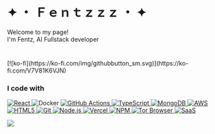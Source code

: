 <h1>✦ ・ Ｆｅｎｔｚｚｚ ・ ✦</h1>

<p>Welcome to my page! </br> I'm Fentz, AI Fullstack developer </p>

<h1></h1>
[![ko-fi](https://ko-fi.com/img/githubbutton_sm.svg)](https://ko-fi.com/V7V81K6VJN)
<h3>I code with</h3>
<p>
    <a href="https://react.dev/">
      <img alt="React" src="https://img.shields.io/badge/React-61DAFB?style=for-the-badge&logo=react&logoColor=white" />
    </a>
    <img alt="Docker" src="https://img.shields.io/badge/Docker-2496ED?style=for-the-badge&logo=docker&logoColor=white" />
    <a href="https://github.com/features/actions">
      <img alt="GitHub Actions" src="https://img.shields.io/badge/GitHub_Actions-2088FF?style=for-the-badge&logo=github-actions&logoColor=white" />
    </a>
    <a href="https://www.typescriptlang.org/">
    <img alt="TypeScript" src="https://img.shields.io/badge/TypeScript-3178C6?style=for-the-badge&logo=typescript&logoColor=white" />
    </a>
    <a href="https://www.mongodb.com/">
    <img alt="MongoDB" src="https://img.shields.io/badge/MongoDB-47A248?style=for-the-badge&logo=mongodb&logoColor=white" />
    </a>
    <a href="https://aws.amazon.com/">
    <img alt="AWS" src="https://img.shields.io/badge/AWS-FF9900?style=for-the-badge&logo=amazon-aws&logoColor=white" />
    </a>
    <a href="https://html5up.net/">
    <img alt="HTML5" src="https://img.shields.io/badge/HTML5-E34F26?style=for-the-badge&logo=html5&logoColor=white" />
    </a>
    <a href="https://git-scm.com/">
    <img alt="Git" src="https://img.shields.io/badge/Git-F05032?style=for-the-badge&logo=git&logoColor=white" />
    </a>
    <a href="https://nodejs.org/en">
    <img alt="Node.js" src="https://img.shields.io/badge/Node.js-339933?style=for-the-badge&logo=node.js&logoColor=white" />
    </a>
    <a href="https://vercel.com">
    <img alt="Vercel" src="https://img.shields.io/badge/Vercel-000000?style=for-the-badge&logo=vercel&logoColor=white" />
    </a>
    <a href="https://www.npmjs.com/">
    <img alt="NPM" src="https://img.shields.io/badge/NPM-CB3837?style=for-the-badge&logo=npm&logoColor=white" />
    </a>
    <a href="https://www.torproject.org/">
    <img alt="Tor Browser" src="https://img.shields.io/badge/Tor_Browser-7E4798?style=for-the-badge&logo=torproject&logoColor=white" />
    </a>
    <a href="">
    <img alt="SaaS" src="https://img.shields.io/badge/SaaS-3E8EDE?style=for-the-badge&logo=cloudflare&logoColor=white" />
    </a>
</p>

![](https://github.com/fentz26/fentz26/languages.svg)
